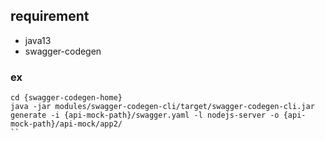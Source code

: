 ## requirement

- java13
- swagger-codegen

### ex

```
cd {swagger-codegen-home}
java -jar modules/swagger-codegen-cli/target/swagger-codegen-cli.jar generate -i {api-mock-path}/swagger.yaml -l nodejs-server -o {api-mock-path}/api-mock/app2/
``